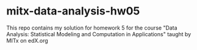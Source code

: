 # mitx-data-analysis-hw05
This repo contains my solution for homework 5 for the course "Data Analysis: Statistical Modeling and Computation in Applications" taught by MITx on edX.org
